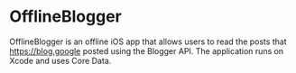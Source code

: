 # OfflineBlogger
OfflineBlogger is an offline iOS app that allows users to read the posts that https://blog.google posted using the Blogger API. The application runs on Xcode and uses Core Data.
